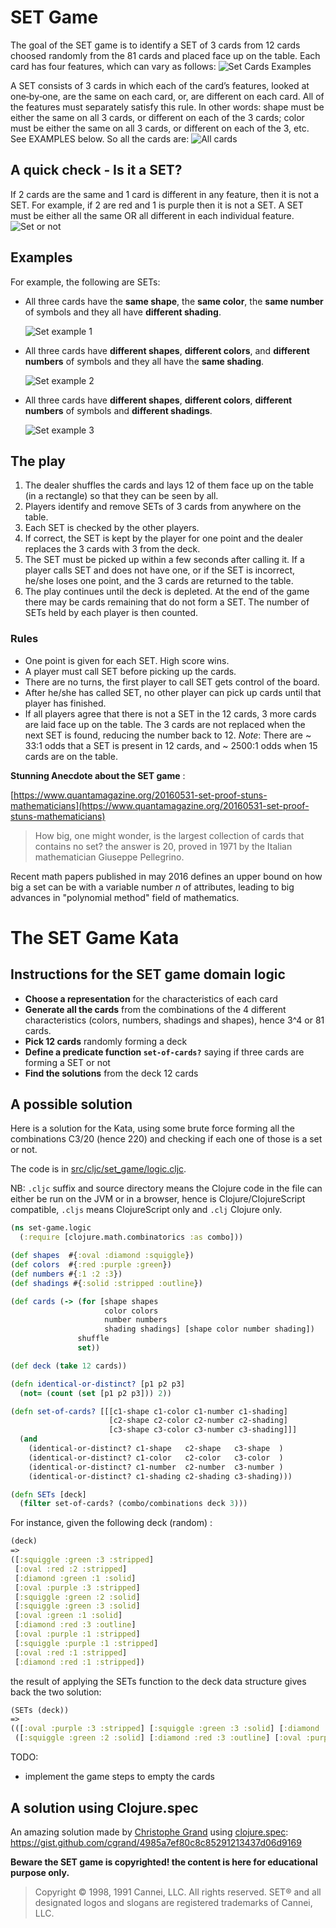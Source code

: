 # SET Game
The goal of the SET game is to identify a SET of 3 cards from 12 cards choosed randomly from the 81 cards and placed face up on the table. Each card has four features, which can vary as follows:
![Set Cards Examples](set-cards.png)

A SET consists of 3 cards in which each of the card’s features, looked at one‐by‐one, are the same on each card, or, are different on each card. All of the features must separately satisfy this rule. In other words: shape must be either the same on all 3 cards, or different on each of the 3 cards; color must be either the same on all 3 cards, or different on each of the 3, etc. See EXAMPLES below.
So all the cards are:
![All cards](all-cards.png) 

## A quick check ‐ Is it a SET?
If 2 cards are the same and 1 card is different in any feature, then it is not a SET. For example, if 2 are red and 1 is purple then it is not a SET. A SET must be either all the same OR all different in each individual feature.
![Set or not](set-or-no-set.png)


## Examples
For example, the following are SETs:

* All three cards have the **same shape**, the **same color**, the **same number** of symbols and they all have **different shading**.

  ![Set example 1](set1.png)
* All three cards have **different shapes**, **different colors**, and **different numbers** of symbols and they all have the **same shading**.

  ![Set example 2](set2.png)
* All three cards have **different shapes**, **different colors**, **different numbers** of symbols and **different shadings**.

  ![Set example 3](set3.png)

## The play

1. The dealer shuffles the cards and lays 12 of them face up on the table (in a rectangle) so that they can be seen by all. 
2. Players identify and remove SETs of 3 cards from anywhere on the table. 
3. Each SET is checked by the other players.
4. If correct, the SET is kept by the player for one point and the dealer replaces the 3 cards with 3 from the deck. 
5. The SET must be picked up within a few seconds after calling it. If a player calls SET and does not have one, or if the SET is incorrect, he/she loses one point, and the 3 cards are returned to the table.
6. The play continues until the deck is depleted. At the end of the game there may be cards remaining that do not form a SET. The number of SETs held by each player is then counted. 

### Rules

* One point is given for each SET. High score wins.
* A player must call SET before picking up the cards. 
* There are no turns, the first player to call SET gets control of the board. 
* After he/she has called SET, no other player can pick up cards until that player has finished. 
* If all players agree that there is not a SET in the 12 cards, 3 more cards are laid face up on the table. The 3 cards are not replaced when the next SET is found, reducing the number back to 12. _Note_: There are ~ 33:1 odds that a SET is present in 12 cards, and ~ 2500:1 odds when 15 cards are on the table.
    
**Stunning Anecdote about the SET game** : 

[https://www.quantamagazine.org/20160531-set-proof-stuns-mathematicians](https://www.quantamagazine.org/20160531-set-proof-stuns-mathematicians)
> How big, one might wonder, is the largest collection of cards that contains no set? the answer is 20, proved in 1971 by the Italian mathematician Giuseppe Pellegrino. 

Recent math papers published in may 2016 defines an upper bound on how big a set can be with a variable number _n_ of attributes, leading to big advances in "polynomial method" field of mathematics. 

# The SET Game Kata

## Instructions for the SET game domain logic

* **Choose a representation** for the characteristics of each card
* **Generate all the cards** from the combinations of the 4 different characteristics (colors, numbers, shadings and shapes), hence 3^4 or 81 cards.
* **Pick 12 cards** randomly forming a deck
* **Define a predicate function `set-of-cards?`** saying if three cards are forming a SET or not
* **Find the solutions** from the deck 12 cards

## A possible solution

Here is a solution for the Kata, using some brute force forming all the combinations C3/20 (hence 220) and checking if each one of those is a set or not. 

The code is in [src/cljc/set_game/logic.cljc](https://github.com/jgrodziski/set-game/blob/master/src/cljc/set_game/logic.clj). 

NB: `.cljc` suffix and source directory means the Clojure code in the file can either be run on the JVM or in a browser, hence is Clojure/ClojureScript compatible, `.cljs` means ClojureScript only and `.clj` Clojure only.

```clojure
(ns set-game.logic
  (:require [clojure.math.combinatorics :as combo]))

(def shapes  #{:oval :diamond :squiggle})
(def colors  #{:red :purple :green})
(def numbers #{:1 :2 :3})
(def shadings #{:solid :stripped :outline})

(def cards (-> (for [shape shapes
                     color colors
                     number numbers
                     shading shadings] [shape color number shading])
               shuffle
               set))

(def deck (take 12 cards))

(defn identical-or-distinct? [p1 p2 p3]
  (not= (count (set [p1 p2 p3])) 2))

(defn set-of-cards? [[[c1-shape c1-color c1-number c1-shading]
                      [c2-shape c2-color c2-number c2-shading]
                      [c3-shape c3-color c3-number c3-shading]]]
  (and
    (identical-or-distinct? c1-shape   c2-shape   c3-shape  )
    (identical-or-distinct? c1-color   c2-color   c3-color  )
    (identical-or-distinct? c1-number  c2-number  c3-number )
    (identical-or-distinct? c1-shading c2-shading c3-shading)))

(defn SETs [deck]
  (filter set-of-cards? (combo/combinations deck 3)))
```

For instance, given the following deck (random) :

```clojure
(deck)
=>
([:squiggle :green :3 :stripped]
 [:oval :red :2 :stripped]
 [:diamond :green :1 :solid]
 [:oval :purple :3 :stripped]
 [:squiggle :green :2 :solid]
 [:squiggle :green :3 :solid]
 [:oval :green :1 :solid]
 [:diamond :red :3 :outline]
 [:oval :purple :1 :stripped]
 [:squiggle :purple :1 :stripped]
 [:oval :red :1 :stripped]
 [:diamond :red :1 :stripped])
```
 
the result of applying the SETs function to the deck data structure gives back the two solution:

```clojure
(SETs (deck))
=>
(([:oval :purple :3 :stripped] [:squiggle :green :3 :solid] [:diamond :red :3 :outline])
 ([:squiggle :green :2 :solid] [:diamond :red :3 :outline] [:oval :purple :1 :stripped]))
```

TODO: 
* implement the game steps to empty the cards 

## A solution using Clojure.spec

An amazing solution made by [Christophe Grand](https://twitter.com/cgrand) using [clojure.spec](http://clojure.org/about/spec): https://gist.github.com/cgrand/4985a7ef80c8c85291213437d06d9169

 
**Beware the SET game is copyrighted! the content is here for educational purpose only.** 
>Copyright © 1998, 1991 Cannei, LLC. All rights reserved. SET® and all designated logos and slogans are registered trademarks of Cannei, LLC.



